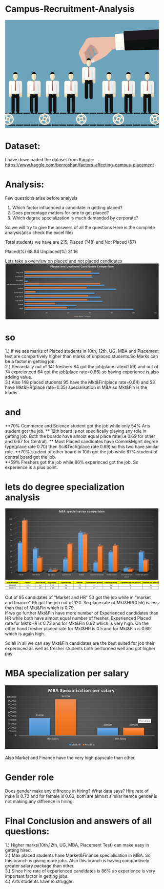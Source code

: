 # Campus-Recruitment-Analysis
![alt text](https://github.com/shalom217/Campus-Recruitment-Analysis/blob/master/images/652952.jpg)

# Dataset: 
I have downloaded the dataset from Kaggle:
https://www.kaggle.com/benroshan/factors-affecting-campus-placement

# Analysis: 
Few questions arise before analysis
1. Which factor influenced a candidate in getting placed?
2. Does percentage matters for one to get placed?
3. Which degree specialization is much demanded by corporate?

So we will try to give the answers of all the questions 
Here is the complete analysis(also check the excel file)

Total students we have are	215,
Placed (148) and
Not Placed (67)

Placed(%)	68.84
Unplaced(%)	31.16

Lets take a overview on placed and not placed candidates
![alt text](https://github.com/shalom217/Campus-Recruitment-Analysis/blob/master/images/placed%20and%20unplaced%20student.png)
# so 
1.) If we see marks of Placed students in 10th, 12th, UG, MBA and Placement test are compartively higher than marks of unplaced students.So Marks can be a factor in getting job.												
2.) Secondally out of 141 freshers 84 got the job(place rate=0.59) and out of 74 expreienced 64 got the job(place rate=0.86) so having experience is also adding value.												
3.) Also 148 placed students 95 have the Mkt&Fin(place rate=0.64) and 53 have Mkt&HR(place rate=0.35)  specialisation in MBA so Mkt&Fin is the leader.												

# and 
**70% Commerce and Science student got the job while only 54% Arts student got the job. 
** 12th board is not specifically playing any role in getting job. Both the boards have almost equal place rate(i.e 0.69 for other and 0.67 for Central). 
** Most Placed candidates have Comm&Mgmt degree type(place rate 0.70) then Sci&Tech(place rate 0.69) so this two have similar role.	
**70% student of other board in 10th got the job while 67% student of central board got the job.	
**59% Freshers got the job while 86% experinced got the job. So experience is a plus point.	

# lets do degree specialization analysis
![alt text](https://github.com/shalom217/Campus-Recruitment-Analysis/blob/master/images/mba%20special.png)
![alt text](https://github.com/shalom217/Campus-Recruitment-Analysis/blob/master/images/comp%20MBA.png)

Out of 95 candidates of "Market and HR"  53 got the job while in "market and finance" 95 got the job out of 120. So place rate of Mkt&HR(0.55) is less than that of Mkt&Fin which is 0.79. 	
If we go further Mkt&Fin have more number of Experienced candidates than HR while both have almost equal number of fresher.	
Experienced Placed rate for Mkt&HR is 0.73 and for Mkt&Fin 0.92 which is very high. On the other hand fresher placed rate for Mkt&HR is 0.5 and for Mkt&Fin is 0.69 which is again high. 	
	
So all in all we can say Mkt&Fin candidates are the best suited for job their experinced as well as fresher students both performed well and got higher pay	
	
# MBA	specialization per salary
![alt text](https://github.com/shalom217/Campus-Recruitment-Analysis/blob/master/images/MBA%20sal.png)
	
 Also Market and Finance have the very high payscale than other.
 
 # Gender role
 Does gender make any diffrence in hiring? What data says?
 Hire rate of male is 0.72 and for female is 0.63, both are almost similar hemce gender is not making any diffrence in hiring.	
 
 # Final Conclusion and answers of all questions:
 1.) Higher marks(10th,12th, UG, MBA, Placement Test) can make easy in getting hired.									
2.) Max placed students have Market&Finance specialisation in MBA. So this branch is giving more jobs. Also this branch is having comparitively greater salary package than other.									
3.) Since hire rate of experienced candidates is 86% so experience is very important factor in getting jobs.									
4.) Arts students have to struggle.									

				


 
	
	

	

	



